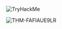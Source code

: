 <img src="https://tryhackme-badges.s3.amazonaws.com/elone.png" alt="TryHackMe">

![THM-FAFIAUE9LR](https://github.com/ellidaan/ellidaan/assets/91463983/f73c67b6-2004-487e-b1f1-f382aef713f8)

